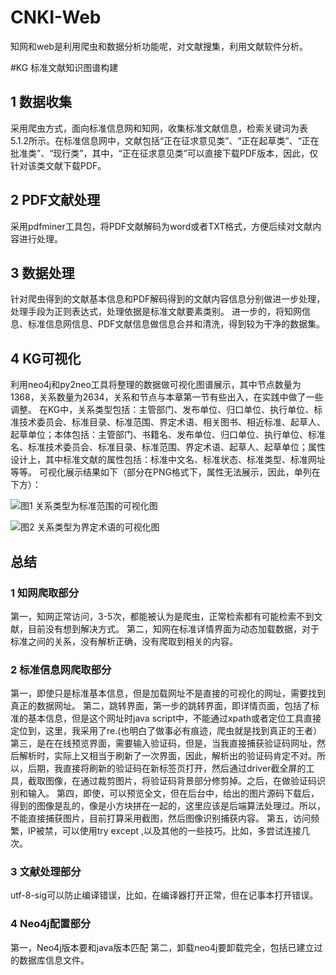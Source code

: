 # CNKI-Web
知网和web是利用爬虫和数据分析功能呢，对文献搜集，利用文献软件分析。

#KG
标准文献知识图谱构建

## 1 数据收集

采用爬虫方式，面向标准信息网和知网，收集标准文献信息，检索关键词为表5.1.2所示。在标准信息网中，文献包括“正在征求意见类”、“正在起草类”、“正在批准类”、“现行类”，其中，“正在征求意见类”可以直接下载PDF版本，因此，仅针对该类文献下载PDF。

## 2 PDF文献处理

采用pdfminer工具包，将PDF文献解码为word或者TXT格式，方便后续对文献内容进行处理。

## 3 数据处理

针对爬虫得到的文献基本信息和PDF解码得到的文献内容信息分别做进一步处理，处理手段为正则表达式，处理依据是标准文献要素类别。
进一步的，将知网信息、标准信息网信息、PDF文献信息做信息合并和清洗，得到较为干净的数据集。

## 4 KG可视化

利用neo4j和py2neo工具将整理的数据做可视化图谱展示，其中节点数量为1368，关系数量为2634，关系和节点与本章第一节有些出入，在实践中做了一些调整。
在KG中，关系类型包括：主管部门、发布单位、归口单位、执行单位、标准技术委员会、标准目录、标准范围、界定术语、相关图书、相近标准、起草人、起草单位；本体包括：主管部门、书籍名、发布单位、归口单位、执行单位、标准名、标准技术委员会、标准目录、标准范围、界定术语、起草人、起草单位；属性设计上，其中标准文献的属性包括：标准中文名、标准状态、标准类型、标准网址等等。
可视化展示结果如下（部分在PNG格式下，属性无法展示，因此，单列在下方）：


![图1 关系类型为标准范围的可视化图](https://img-blog.csdnimg.cn/7b05e5ebce6d4c22ab8d702965029b5f.png)


![图2 关系类型为界定术语的可视化图](https://img-blog.csdnimg.cn/a824ca378a4f4c988c5eb42d5456e899.png)






## 总结

### 1 知网爬取部分

第一，知网正常访问，3-5次，都能被认为是爬虫，正常检索都有可能检索不到文献，目前没有想到解决方式。
第二，知网在标准详情界面为动态加载数据，对于标准之间的关系，没有解析正确，没有爬取到相关的内容。

### 2 标准信息网爬取部分

第一，即使只是标准基本信息，但是加载网址不是直接的可视化的网址，需要找到真正的数据网址。
第二，跳转界面，第一步的跳转界面，即详情页面，包括了标准的基本信息，但是这个网址时java script中，不能通过xpath或者定位工具直接定位到，这里，我采用了re.(也明白了做事必有痕迹，爬虫就是找到真正的王者）
第三，是在在线预览界面，需要输入验证码，但是，当我直接捕获验证码网址，然后解析时，实际上又相当于刷新了一次界面，因此，解析出的验证码肯定不对。所以，后期，我直接将刷新的验证码在新标签页打开，然后通过driver截全屏的工具，截取图像，在通过裁剪图片，将验证码背景部分修剪掉。之后，在做验证码识别和输入。
第四，即使，可以预览全文，但在后台中，给出的图片源码下载后，得到的图像是乱的，像是小方块拼在一起的，这里应该是后端算法处理过。所以，不能直接捕获图片，目前打算采用截图，然后图像识别捕获内容。
第五，访问频繁，IP被禁，可以使用try except ,以及其他的一些技巧。比如，多尝试连接几次。

### 3 文献处理部分

utf-8-sig可以防止编译错误，比如，在编译器打开正常，但在记事本打开错误。

### 4 Neo4j配置部分

第一，Neo4j版本要和java版本匹配
第二，卸载neo4j要卸载完全，包括已建立过的数据库信息文件。




